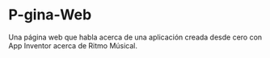 # P-gina-Web
Una página web que habla acerca de una aplicación creada desde cero con App Inventor acerca de Ritmo Músical.
